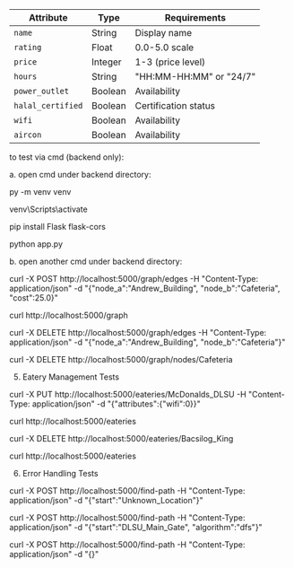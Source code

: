 | Attribute | Type | Requirements |
|-----------|------|-------------|
| `name`    | String | Display name |
| `rating` | Float | 0.0-5.0 scale |
| `price` | Integer | 1-3 (price level) |
| `hours` | String | "HH:MM-HH:MM" or "24/7" |
| `power_outlet` | Boolean | Availability |
| `halal_certified` | Boolean | Certification status |
| `wifi` | Boolean | Availability |
| `aircon` | Boolean | Availability |

to test via cmd (backend only):

a. open cmd under backend directory:
 
py -m venv venv

venv\Scripts\activate

pip install Flask flask-cors

python app.py

b. open another cmd under backend directory:

curl -X POST http://localhost:5000/graph/edges -H "Content-Type: application/json" -d "{\"node_a\":\"Andrew_Building\", \"node_b\":\"Cafeteria\", \"cost\":25.0}"

curl http://localhost:5000/graph

curl -X DELETE http://localhost:5000/graph/edges -H "Content-Type: application/json" -d "{\"node_a\":\"Andrew_Building\", \"node_b\":\"Cafeteria\"}"

curl -X DELETE http://localhost:5000/graph/nodes/Cafeteria

5. Eatery Management Tests

curl -X PUT http://localhost:5000/eateries/McDonalds_DLSU -H "Content-Type: application/json" -d "{\"attributes\":{\"wifi\":0}}"

curl http://localhost:5000/eateries

curl -X DELETE http://localhost:5000/eateries/Bacsilog_King

curl http://localhost:5000/eateries

6. Error Handling Tests

curl -X POST http://localhost:5000/find-path -H "Content-Type: application/json" -d "{\"start\":\"Unknown_Location\"}"

curl -X POST http://localhost:5000/find-path -H "Content-Type: application/json" -d "{\"start\":\"DLSU_Main_Gate\", \"algorithm\":\"dfs\"}"

curl -X POST http://localhost:5000/find-path -H "Content-Type: application/json" -d "{}"
